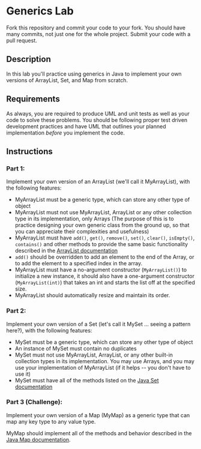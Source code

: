 # Generics Lab

Fork this repository and commit your code to your fork. You should have many commits, not just one for the whole project. Submit your code with a pull request.

## Description

In this lab you'll practice using generics in Java to implement your own versions of ArrayList, Set, and Map from scratch.

## Requirements

As always, you are required to produce UML and unit tests as well as your code to solve these problems. You should be following proper test driven development practices and have UML that outlines your planned implementation *before* you implement the code.

## Instructions

### Part 1:

Implement your own version of an ArrayList (we'll call it MyArrayList), with the following features:

- MyArrayList must be a generic type, which can store any other type of object
- MyArrayList must not use MyArrayList, ArrayList or any other collection type in its implementation, only Arrays (The purpose of this is to practice designing your own generic class from the ground up, so that you can appreciate their complexities and usefulness)
- MyArrayList must have `add()`, `get()`, `remove()`, `set()`, `clear()`, `isEmpty()`, `contains()` and other methods to provide the same basic functionality described in the [ArrayList documentation](https://docs.oracle.com/javase/7/docs/api/java/util/ArrayList.html)
- `add()` should be overridden to add an element to the end of the Array, or to add the element to a specified index in the array.
- MyArrayList must have a no-argument constructor (`MyArrayList()`) to initialize a new instance, it should also have a one-argument constructor (`MyArrayList(int)`) that takes an int and starts the list off at the specified size.
- MyArrayList should automatically resize and maintain its order.

### Part 2:

Implement your own version of a Set (let's call it MySet ... seeing a pattern here?), with the following features:

- MySet must be a generic type, which can store any other type of object
- An instance of MySet must contain no duplicates
- MySet must not use MyArrayList, ArrayList, or any other built-in collection types in its implementation. You may use Arrays, and you may use your implementation of MyArrayList (if it helps -- you don't have to use it)
- MySet must have all of the methods listed on the [Java Set documentation](https://docs.oracle.com/javase/7/docs/api/java/util/Set.html)

### Part 3 (Challenge):

Implement your own version of a Map (MyMap) as a generic type that can map any key type to any value type.

MyMap should implement all of the methods and behavior described in the [Java Map documentation](https://docs.oracle.com/javase/7/docs/api/java/util/Map.html).
